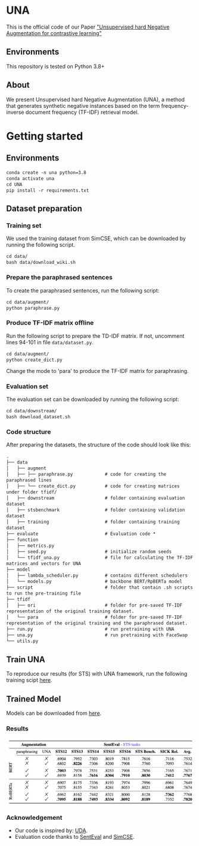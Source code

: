 # UNA

This is the official code of our Paper ["Unsupervised hard Negative Augmentation for contrastive learning"](https://arxiv.org/pdf/2401.02594.pdf)

## Environments
This repository is tested on Python 3.8+

## About
We present Unsupervised hard Negative Augmentation (UNA), a method that generates synthetic negative instances based on the term frequency-inverse document frequency (TF-IDF) retrieval model.

# Getting started

## Environments

```
conda create -n una python=3.8
conda activate una
cd UNA
pip install -r requirements.txt
```

## Dataset preparation

### Training set
We used the training dataset from SimCSE, which can be downloaded by running the following script.
```
cd data/
bash data/download_wiki.sh
```

### Prepare the paraphrased sentences
To create the paraphrased sentences, run the following script:
```
cd data/augment/
python paraphrase.py
```

### Produce TF-IDF matrix offline 
Run the following script to prepare the TD-IDF matrix. If not, uncomment lines 94-101 in file `data/dataset.py`.
```
cd data/augment/
python create_dict.py
```
Change the mode to 'para' to produce the TF-IDF matrix for paraphrasing.

### Evaluation set
The evaluation set can be downloaded by running the following script:
```
cd data/downstream/
bash download_dataset.sh
```

### Code structure
After preparing the datasets, the structure of the code should look like this:


```
.
├── data  
│   ├── augment                      
│   ├── ├── paraphrase.py            # code for creating the paraphrased lines
│   ├── └── create_dict.py           # code for creating matrices under folder tfidf/
│   ├── downstream                   # folder containing evaluation dataset
│   ├── stsbenchmark                 # folder containing validation dataset
│   ├── training                     # folder containing training dataset
├── evaluate                         # Evaluation code *
├── function   
│   ├── metrics.py
│   ├── seed.py                      # initialize random seeds
│   └── tfidf_una.py                 # file for calculating the TF-IDF matrices and vectors for UNA
├── model 			
│   ├── lambda_scheduler.py          # contains different schedulers             
│   └── models.py                    # backbone BERT/RpBERTa model  
├── script                           # folder that contain .sh scripts to run the pre-training file
├── tfidf
│   ├── ori                          # folder for pre-saved TF-IDF representation of the original training dataset.
│   └── para                         # folder for pre-saved TF-IDF representation of the original training and the paraphrased dataset.
├── run.py                           # run pretraining with UNA
├── una.py                           # run pretraining with FaceSwap
└── utils.py
```

## Train UNA

To reproduce our results (for STS) with UNA framework, run the following training scipt [here](https://github.com/ClaudiaShu/UNA/tree/main/script).

## Trained Model

Models can be downloaded from [here](https://drive.google.com/drive/folders/1INk_txCPAtTHgsegP1b6cb97Xt_ITo5a).

### Results

<img src=misc/table.png>

### Acknowledgement

* Our code is inspired by: [UDA](https://github.com/google-research/uda).
* Evaluation code thanks to [SentEval](https://github.com/facebookresearch/SentEval) and [SimCSE](https://github.com/princeton-nlp/SimCSE).

